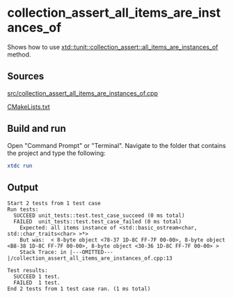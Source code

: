 # collection_assert_all_items_are_instances_of

Shows how to use [xtd::tunit::collection_assert::all_items_are_instances_of](https://gammasoft71.github.io/xtd/reference_guides/latest/classxtd_1_1tunit_1_1collection__assert.html#ae0a5816d18fbb07f3697471a3d62665b) method.

## Sources

[src/collection_assert_all_items_are_instances_of.cpp](src/collection_assert_all_items_are_instances_of.cpp)

[CMakeLists.txt](CMakeLists.txt)

## Build and run

Open "Command Prompt" or "Terminal". Navigate to the folder that contains the project and type the following:

```cmake
xtdc run
```

## Output

```
Start 2 tests from 1 test case
Run tests:
  SUCCEED unit_tests::test.test_case_succeed (0 ms total)
  FAILED  unit_tests::test.test_case_failed (0 ms total)
    Expected: all items instance of <std::basic_ostream<char, std::char_traits<char> >*>
    But was:  < 8-byte object <78-37 1D-8C FF-7F 00-00>, 8-byte object <B8-38 1D-8C FF-7F 00-00>, 8-byte object <30-36 1D-8C FF-7F 00-00> >
    Stack Trace: in |---OMITTED---|/collection_assert_all_items_are_instances_of.cpp:13

Test results:
  SUCCEED 1 test.
  FAILED  1 test.
End 2 tests from 1 test case ran. (1 ms total)
```

